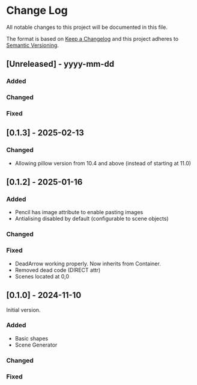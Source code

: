 # Change Log
All notable changes to this project will be documented in this file.

The format is based on [Keep a Changelog](http://keepachangelog.com/)
and this project adheres to [Semantic Versioning](http://semver.org/).

## [Unreleased] - yyyy-mm-dd

### Added

### Changed

### Fixed

## [0.1.3] - 2025-02-13

### Changed

  - Allowing pillow version from 10.4 and above (instead of starting at 11.0)

## [0.1.2] - 2025-01-16

### Added

  - Pencil has image attribute to enable pasting images
  - Antialising disabled by default (configurable to scene objects)

### Changed

### Fixed

  - DeadArrow working properly. Now inherits from Container.
  - Removed dead code (DIRECT attr)
  - Scenes located at 0,0

## [0.1.0] - 2024-11-10

Initial version.

### Added
  - Basic shapes
  - Scene Generator

### Changed

### Fixed
